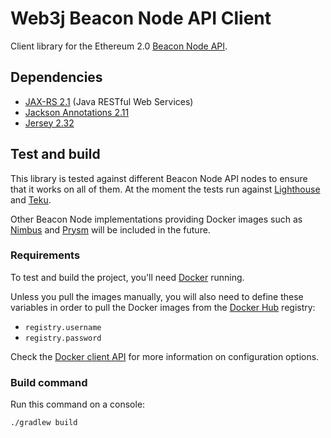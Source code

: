 # Web3j Beacon Node API Client

Client library for the Ethereum 2.0 [Beacon Node API](beacon-node-oapi.yml).

## Dependencies

* [JAX-RS 2.1](https://github.com/eclipse-ee4j/jaxrs-api/tree/2.1-Maintenance) (Java RESTful Web Services)
* [Jackson Annotations 2.11](https://github.com/FasterXML/jackson-annotations)
* [Jersey 2.32](https://github.com/eclipse-ee4j/jersey)

## Test and build

This library is tested against different Beacon Node API nodes to ensure that it works on all of them.
At the moment the tests run against [Lighthouse](https://github.com/sigp/lighthouse) and
[Teku](https://github.com/Consensys/teku/). 

Other Beacon Node implementations providing Docker images such as 
[Nimbus](https://github.com/status-im/nimbus-eth2) and [Prysm](https://github.com/prysmaticlabs/prysm) will be included 
in the future.

### Requirements

To test and build the project, you'll need [Docker](https://www.docker.com/products/docker-desktop) running.

Unless you pull the images manually, you will also need to define these variables in order to pull the Docker images 
from the [Docker Hub](https://hub.docker.com/) registry:

- `registry.username`
- `registry.password`

Check the [Docker client API](https://github.com/docker-java/docker-java/blob/master/docs/getting_started.md#instantiating-a-dockerclientconfig)
for more information on configuration options.

### Build command

Run this command on a console:

```shell
./gradlew build
```
